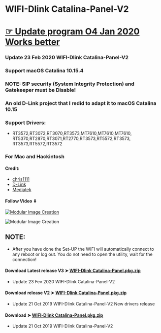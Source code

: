 

# WIFI-Dlink Catalina-Panel-V2

# [☞ Update program O4 Jan 2020 Works better](https://github.com/chris1111/Wireless-Ralink-Panel-Utility)

### Update 23 Feb 2020 WIFI-Dlink Catalina-Panel-V2
### Support macOS Catalina 10.15.4
### NOTE: SIP security (System Integrity Protection) and Gatekeeper must be Disable!


### An old D-Link project that I redid to adapt it to macOS Catalina 10.15

### Support Drivers:
- RT3572,RT3072,RT3070,RT3573,MT7610,MT7610,MT7610,
RT5370,RT2870,RT3071,RT2770,RT3573,RT5572,RT3573,
RT3573,RT5572,RT3572

### For Mac and Hackintosh

#### Credit:
- [chris1111](https://github.com/chris1111)
- [D-Link](http://us.dlink.com)
- [Mediatek](https://www.mediatek.com)

#### Follow Video ⬇︎

[![Modular Image Creation](https://i25.servimg.com/u/f25/18/50/18/69/video12.png)](https://youtu.be/y-m4Prr3Z8Q)

![Modular Image Creation](https://i25.servimg.com/u/f25/18/50/18/69/68747411.jpg)


## NOTE: 
- After you have done the Set-UP the WIFI will automatically connect to any reboot or log out. You do not need to open the utility, wait for the connection! 

#### Download Latest release V3 ➤ [WIFI-Dlink Catalina-Panel.pkg.zip ](https://github.com/chris1111/WIFI-Dlink-Catalina-Panel/releases/tag/V3)
- Update 23 Fev 2020 WIFI-Dlink Catalina-Panel-V2


#### Download release V2 ➤ [WIFI-Dlink Catalina-Panel.pkg.zip ](https://github.com/chris1111/WIFI-Dlink-Catalina-Panel/releases/tag/V2)
- Update 21 Oct 2019 WIFI-Dlink Catalina-Panel-V2 New drivers release


#### Download ➤ [WIFI-Dlink Catalina-Panel.pkg.zip ](https://github.com/chris1111/WIFI-Dlink-Catalina-Panel/releases/tag/V1)
- Update 21 Oct 2019 WIFI-Dlink Catalina-Panel-V2
